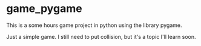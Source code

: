 # game_pygame
This is a some hours game project in python using the library pygame.

Just a simple game. I still need to put collision, but it's a topic I'll learn soon.
